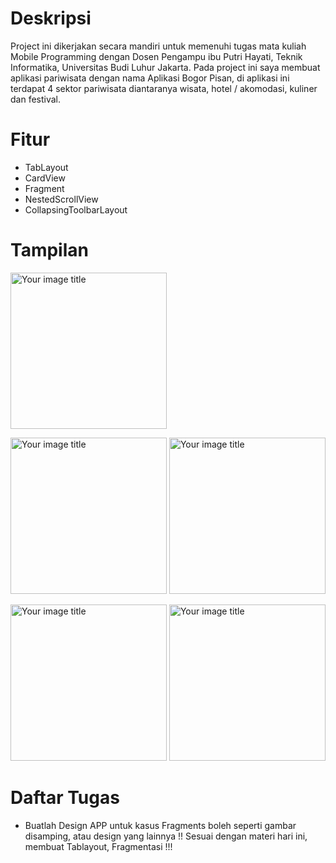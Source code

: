 # Deskripsi
Project ini dikerjakan secara mandiri untuk memenuhi tugas mata kuliah Mobile Programming dengan Dosen Pengampu ibu Putri Hayati, Teknik Informatika, Universitas Budi Luhur Jakarta.
Pada project ini saya membuat aplikasi pariwisata dengan nama Aplikasi Bogor Pisan, di aplikasi ini terdapat 4 sektor pariwisata diantaranya wisata, hotel / akomodasi, kuliner dan festival.

# Fitur
- TabLayout
- CardView
- Fragment
- NestedScrollView
- CollapsingToolbarLayout

# Tampilan

<img src="https://user-images.githubusercontent.com/58428980/132637547-90de48fc-b53d-4631-9c8c-6a9fa896575b.mp4" alt="Your image title" width="250"/> 

<img src="https://user-images.githubusercontent.com/58428980/132637191-0be00464-4fdd-4940-81b1-fb7d5f3232ef.png" alt="Your image title" width="250"/> <img src="https://user-images.githubusercontent.com/58428980/132637200-e996db8e-0fc2-4303-80dd-39effa23baab.png" alt="Your image title" width="250"/> 

<img src="https://user-images.githubusercontent.com/58428980/132637209-daad5d47-5539-4f76-95a3-a2f537840ba4.png" alt="Your image title" width="250"/> <img src="https://user-images.githubusercontent.com/58428980/132637214-666cb506-c90a-40d6-8072-abe392b25169.png" alt="Your image title" width="250"/>
# Daftar Tugas
- Buatlah Design APP untuk kasus Fragments boleh seperti gambar disamping, atau design yang lainnya !! Sesuai dengan materi hari ini, membuat Tablayout, Fragmentasi !!!
